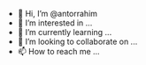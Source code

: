 - 👋 Hi, I’m @antorrahim
- 👀 I’m interested in ...
- 🌱 I’m currently learning ...
- 💞️ I’m looking to collaborate on ...
- 📫 How to reach me ...

<!---
antorrahim/antorrahim is a ✨ special ✨ repository because its `README.md` (this file) appears on your GitHub profile.
You can click the Preview link to take a look at your changes.
--->
